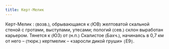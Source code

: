 ```yaml
---
title: Керт-Мелик
---
```


Керт-Мелик
: ⦅возв.⦆, обрывающаяся к ⦅ЮВ⦆ желтоватой скальной стеной с гротами, выступами, утесами; пологий ⦅сев.⦆ склон выработан карьером. Тянется к ⦅ЮЗ⦆ от ⦅н.п.⦆ Скалистое ⦅Бахч.⦆, начинаясь в 0,7 км от него – ⦅тюрк.⦆ кертмелик – «заросли дикой груши» ⦃Е9⦄.
